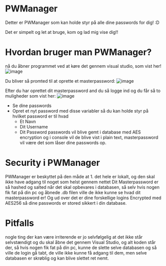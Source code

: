 # PWManager
Detter er PWManager som kan holde styr på alle dine passwords for dig! :D

Det er simpelt og let at bruge, kom og lad mig vise dig!!

# Hvordan bruger man PWManager?

nå du åbner programmet ved at køre det gennem visual studio, som vist her!
![image](https://github.com/user-attachments/assets/77cb39ac-e5da-4d91-8b2b-855c04e638c9)


Du bliver så promted til at oprette et masterpassword:
![image](https://github.com/user-attachments/assets/d51f639f-1651-4e14-bd41-d256047513f3)


Efter du har oprettet dit masterpassword and du så logge ind og du får så to muligheder som vist her:
![image](https://github.com/user-attachments/assets/14b6ac1b-4a9c-411c-a0dc-0e4869d45a3f)

- Se dine passwords
- Opret et nyt password med disse variabler så du kan holde styr på hvilket password er til hvad
  - Et Navn
  - Dit Username
  - Dit Password
passwords vil blive gemt i database med AES encryption og i console vil de blive vist i plain text, masterpassword vil være det som låser dine passwords op.

# Security i PWManager

PWManager er beskyttet på den måde at 1. det hele er lokalt, og den skal ikke have adgang til noget som helst gennem nettet
Dit Masterpassword er så hashed og salted når det skal opbevares i databasen, så selv hvis nogen fik fat på din pc og åbnede .db filen ville de ikke kunne se hvad dit masterpassword er!
Og ud over det er dine forskellige logins Encrypted med AES256 så dine passwords er stored sikkert i din database.

# Pitfalls
nogle ting der kan være irriterende er jo selvfølgelig at det ikke står selvstændigt og du skal åbne det gennem Visual Studio, og alt koden står der, så hvis nogen fik fat på din pc, kunne de slette selve databasen og så ville de login gå tabt, de ville ikke kunne få adgang til dem, men selve databasen er skrøblig og kan blive slettet ret nemt.

